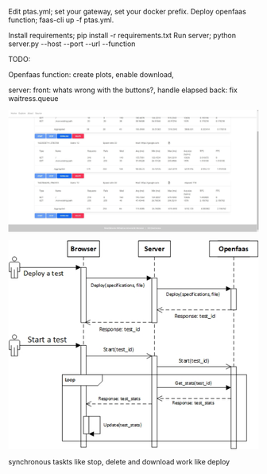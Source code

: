 Edit ptas.yml; set your gateway, set your docker prefix.
Deploy openfaas function; faas-cli up -f ptas.yml.

Install requirements; pip install -r requirements.txt
Run server; python server.py --host <host> --port <port> --url <openfaas url> --function <funcion name>

TODO:

Openfaas function:
    create plots,
    enable download,

server:
    front:
        whats wrong with the buttons?,
        handle elapsed
    back:
        fix waitress.queue

![alt text](https://github.com/JadKHaddad/Openfaas-Performance-Testing-as-a-Service/blob/main/assets/img.jpg?raw=true)
    
![alt text](https://github.com/JadKHaddad/Openfaas-Performance-Testing-as-a-Service/blob/main/assets/seq.jpg?raw=true)
    
synchronous taskts like stop, delete and download work like deploy

